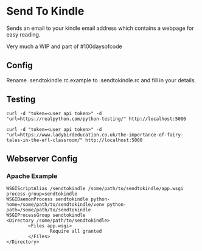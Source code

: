 # Send To Kindle
Sends an email to your kindle email address which contains a webpage for easy reading.

Very much a WIP and part of #100daysofcode

## Config
Rename .sendtokindle.rc.example to .sendtokindle.rc and fill in your details.

## Testing
    curl -d "token=<user api token>" -d "url=https://realpython.com/python-testing/" http://localhost:5000
    
    curl -d "token=<user api token>" -d "url=https://www.ladybirdeducation.co.uk/the-importance-of-fairy-tales-in-the-efl-classroom/" http://localhost:5000

## Webserver Config
### Apache Example
    WSGIScriptAlias /sendtokindle /some/path/to/sendtokindle/app.wsgi process-group=sendtokindle
    WSGIDaemonProcess sendtokindle python-home=/some/path/to/sendtokindle/venv python-path=/some/path/to/sendtokindle
    WSGIProcessGroup sendtokindle
    <Directory /some/path/to/sendtokindle>
            <Files app.wsgi>
                    Require all granted
            </Files>
    </Directory>
